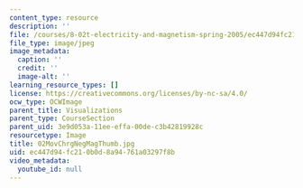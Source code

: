 ```yaml
---
content_type: resource
description: ''
file: /courses/8-02t-electricity-and-magnetism-spring-2005/ec447d94fc210b0d8a94761a03297f8b_02MovChrgNegMagThumb.jpg
file_type: image/jpeg
image_metadata:
  caption: ''
  credit: ''
  image-alt: ''
learning_resource_types: []
license: https://creativecommons.org/licenses/by-nc-sa/4.0/
ocw_type: OCWImage
parent_title: Visualizations
parent_type: CourseSection
parent_uid: 3e9d053a-11ee-effa-00de-c3b42819928c
resourcetype: Image
title: 02MovChrgNegMagThumb.jpg
uid: ec447d94-fc21-0b0d-8a94-761a03297f8b
video_metadata:
  youtube_id: null
---
```

